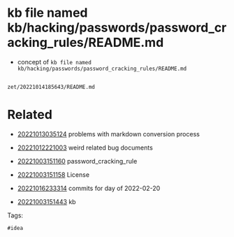 # kb file named kb/hacking/passwords/password_cracking_rules/README.md

- concept of `kb file named kb/hacking/passwords/password_cracking_rules/README.md`

```
```

` zet/20221014185643/README.md `

# Related

- [20221013035124](/zet/20221013035124/README.md) problems with markdown conversion process

- [20221012221003](/zet/20221012221003/README.md) weird related bug documents

- [20221003151160](/zet/20221003151160/README.md) password_cracking_rule

- [20221003151158](/zet/20221003151158/README.md) License

- [20221016233314](/zet/20221016233314/README.md) commits for day of 2022-02-20
- [20221003151443](/zet/20221003151443/README.md) kb

Tags:

    #idea
